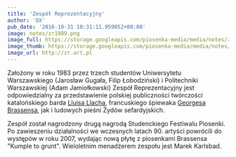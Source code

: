 ```yaml
---
title: 'Zespół Reprezentacyjny'
author: 'DX'
pub_date: '2016-10-31 10:31:11.959052+00:00'
image: notes/zr1989.png
image_full: https://storage.googleapis.com/piosenka-media/media/notes/zr1989.png
image_thumb: https://storage.googleapis.com/piosenka-media/media/notes/zr1989.png.0x300_q85_upscale.png
image_url: http://zr.art.pl
---
```


Założony w roku 1983 przez trzech studentów Uniwersytetu Warszawskiego \(Jarosław Gugała, Filip Łobodziński\) i Politechniki Warszawskiej \(Adam Jamiołkowski\) Zespół Reprezentacyjny jest odpowiedzialny za przedstawienie polskiej publiczności twórczości katalońskiego barda [Lluisa Llacha](http://www.piosenkaztekstem.pl/spiewnik/lluis\-llach/), francuskiego śpiewaka [Georgesa Brassensa](http://www.piosenkaztekstem.pl/spiewnik/georges\-brassens/), jak i ludowych pieśni Żydów sefardyjskich.

Zespół został nagrodzony drugą nagrodą Studenckiego Festiwalu Piosenki. Po zawieszeniu działalności we wczesnych latach 90. artyści powrócili do występów w roku 2007, wydając nową płytę z piosenkami Brassensa "Kumple to grunt". Wieloletnim menadżerem zespołu jest Marek Karlsbad.